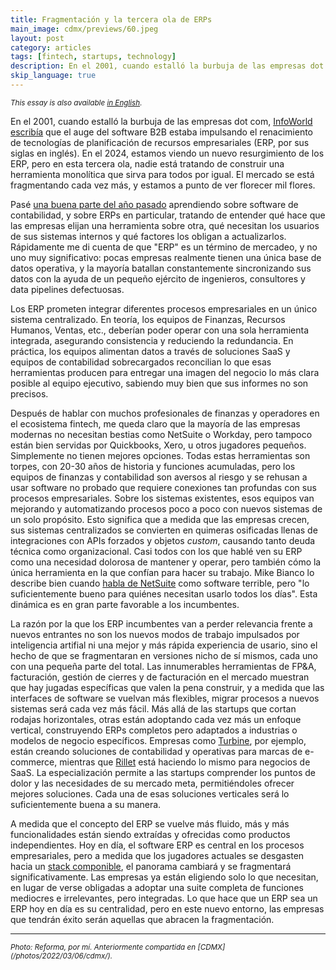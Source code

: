 ```yaml
---
title: Fragmentación y la tercera ola de ERPs
main_image: cdmx/previews/60.jpeg
layout: post
category: articles
tags: [fintech, startups, technology]
description: En el 2001, cuando estalló la burbuja de las empresas dot com, [InfoWorld escribía](https://www.computerworld.com/article/1337369/extended-erp-technology-reborn-in-b2b.html) que el auge del software B2B estaba impulsando el renacimiento de tecnologías de planificación de recursos empresariales (ERP, por sus siglas en inglés). En el 2024, estamos viendo un nuevo resurgimiento de los ERP.
skip_language: true
---
```


<small><em>This essay is also available [in English](/articles/2024/08/20/third-wave-erp/).</em></small>

En el 2001, cuando estalló la burbuja de las empresas dot com, [InfoWorld escribía](https://www.computerworld.com/article/1337369/extended-erp-technology-reborn-in-b2b.html) que el auge del software B2B estaba impulsando el renacimiento de tecnologías de planificación de recursos empresariales (ERP, por sus siglas en inglés). En el 2024, estamos viendo un nuevo resurgimiento de los ERP, pero en esta tercera ola, nadie está tratando de construir una herramienta monolítica que sirva para todos por igual. El mercado se está fragmentando cada vez más, y estamos a punto de ver florecer mil flores.

Pasé [una buena parte del año pasado]((https://faingezicht.com/articles/2024/05/20/reflections-on-first-startup/)) aprendiendo sobre software de contabilidad, y sobre ERPs en particular, tratando de entender qué hace que las empresas elijan una herramienta sobre otra, qué necesitan los usuarios de sus sistemas internos y qué factores los obligan a actualizarlos. Rápidamente me di cuenta de que "ERP" es un término de mercadeo, y no uno muy significativo: pocas empresas realmente tienen una única base de datos operativa, y la mayoría batallan constantemente sincronizando sus datos con la ayuda de un pequeño ejército de ingenieros, consultores y data pipelines defectuosas.

Los ERP prometen integrar diferentes procesos empresariales en un único sistema centralizado. En teoría, los equipos de Finanzas, Recursos Humanos, Ventas, etc., deberían poder operar con una sola herramienta integrada, asegurando consistencia y reduciendo la redundancia. En práctica, los equipos alimentan datos a través de soluciones SaaS y equipos de contabilidad sobrecargados reconcilian lo que esas herramientas producen para entregar una imagen del negocio lo más clara posible al equipo ejecutivo, sabiendo muy bien que sus informes no son precisos.

Después de hablar con muchos profesionales de finanzas y operadores en el ecosistema fintech, me queda claro que la mayoría de las empresas modernas no necesitan bestias como NetSuite o Workday, pero tampoco están bien servidas por Quickbooks, Xero, u otros jugadores pequeños. Simplemente no tienen mejores opciones. Todas estas herramientas son torpes, con 20-30 años de historia y funciones acumuladas, pero los equipos de finanzas y contabilidad son aversos al riesgo y se rehusan a usar software no probado que requiere conexiones tan profundas con sus procesos empresariales. Sobre los sistemas existentes, esos equipos van mejorando y automatizando procesos poco a poco con nuevos sistemas de un solo propósito. Esto significa que a medida que las empresas crecen, sus sistemas centralizados se convierten en quimeras osificadas llenas de integraciones con APIs forzados y objetos _custom_, causando tanto deuda técnica como organizacional. Casi todos con los que hablé ven su ERP como una necesidad dolorosa de mantener y operar, pero también cómo la única herramienta en la que confían para hacer su trabajo. Mike Bianco lo describe bien cuando [habla de NetSuite](https://mikebian.co/vertical-saas-is-dead/) como software terrible, pero "lo suficientemente bueno para quiénes necesitan usarlo todos los días". Esta dinámica es en gran parte favorable a los incumbentes.

La razón por la que los ERP incumbentes van a perder relevancia frente a nuevos entrantes no son los nuevos modos de trabajo impulsados por inteligencia artifial ni una mejor y más rápida experiencia de usario, sino el hecho de que se fragmentaran en versiones nicho de sí mismos, cada uno con una pequeña parte del total. Las innumerables herramientas de FP&A, facturación, gestión de cierres y de facturación en el mercado muestran que hay jugadas específicas que valen la pena construir, y a medida que las interfaces de software se vuelvan más flexibles, migrar procesos a nuevos sistemas será cada vez más fácil. Más allá de las startups que cortan rodajas horizontales, otras están adoptando cada vez más un enfoque vertical, construyendo ERPs completos pero adaptados a industrias o modelos de negocio específicos. Empresas como [Turbine](https://www.helloturbine.com/), por ejemplo, están creando soluciones de contabilidad y operativas para marcas de e-commerce, mientras que [Rillet](https://www.rillet.com/) está haciendo lo mismo para negocios de SaaS. La especialización permite a las startups comprender los puntos de dolor y las necesidades de su mercado meta, permitiéndoles ofrecer mejores soluciones. Cada una de esas soluciones verticales será lo suficientemente buena a su manera.

A medida que el concepto del ERP se vuelve más fluido, más y más funcionalidades están siendo extraídas y ofrecidas como productos independientes. Hoy en día, el software ERP es central en los procesos empresariales, pero a medida que los jugadores actuales se desgasten hacia un [stack componible](https://fintechfundamentals.substack.com/p/the-future-of-finance-tech), el panorama cambiará y se fragmentará significativamente. Las empresas ya están eligiendo solo lo que necesitan, en lugar de verse obligadas a adoptar una suite completa de funciones mediocres e irrelevantes, pero integradas. Lo que hace que un ERP sea un ERP hoy en día es su centralidad, pero en este nuevo entorno, las empresas que tendrán éxito serán aquellas que abracen la fragmentación.


<hr>
<small><em>Photo: Reforma, por mí. Anteriormente compartida en [CDMX](/photos/2022/03/06/cdmx/).</em></small>
